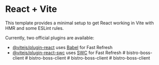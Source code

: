 # React + Vite

This template provides a minimal setup to get React working in Vite with HMR and some ESLint rules.

Currently, two official plugins are available:

- [@vitejs/plugin-react](https://github.com/vitejs/vite-plugin-react/blob/main/packages/plugin-react/README.md) uses [Babel](https://babeljs.io/) for Fast Refresh
- [@vitejs/plugin-react-swc](https://github.com/vitejs/vite-plugin-react-swc) uses [SWC](https://swc.rs/) for Fast Refresh
#   b i s t r o - b o s s - c l i e n t  
 #   b i s t r o - b o s s - c l i e n t  
 #   b i s t r o - b o s s - c l i e n t  
 #   b i s t r o - b o s s - c l i e n t  
 
